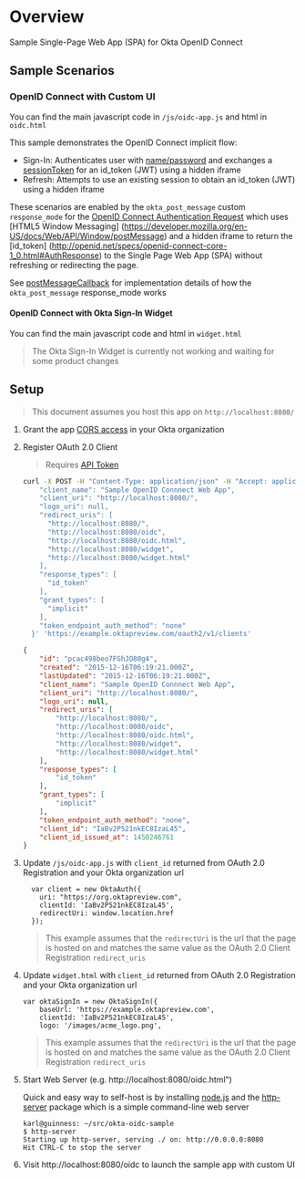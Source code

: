 # Overview

Sample Single-Page Web App (SPA) for Okta OpenID Connect

## Sample Scenarios

### OpenID Connect with Custom UI

You can find the main javascript code in `/js/oidc-app.js` and html in `oidc.html`

This sample demonstrates the OpenID Connect implicit flow:

- Sign-In: Authenticates user with [name/password](http://developer.okta.com/docs/api/resources/authn.html#primary-authentication-with-public-application) and exchanges a [sessionToken](http://developer.okta.com/docs/api/resources/authn.html#session-token) for an id_token (JWT) using a hidden iframe
- Refresh: Attempts to use an existing session to obtain an id_token (JWT) using a hidden iframe

These scenarios are enabled by the `okta_post_message` custom `response_mode` for the [OpenID Connect Authentication Request](http://openid.net/specs/openid-connect-core-1_0.html#AuthRequest) which uses [HTML5 Window Messaging] (https://developer.mozilla.org/en-US/docs/Web/API/Window/postMessage) and a hidden iframe to return the [id_token]  (http://openid.net/specs/openid-connect-core-1_0.html#AuthResponse) to the Single Page Web App (SPA) without refreshing or redirecting the page.

See [postMessageCallback](https://github.com/mcguinness/okta-oidc-sample/blob/master/js/OktaAuthRequireJquery.js#L1118) for implementation details of how the `okta_post_message` response_mode works

#### OpenID Connect with Okta Sign-In Widget

You can find the main javascript code and html in `widget.html`

> The Okta Sign-In Widget is currently not working and waiting for some product changes

## Setup

> This document assumes you host this app on `http://localhost:8080/`

1. Grant the app [CORS access](http://developer.okta.com/docs/api/getting_started/enabling_cors.html) in your Okta organization

2. Register OAuth 2.0 Client

    > Requires [API Token](http://developer.okta.com/docs/api/getting_started/getting_a_token.html)

    ```sh
    curl -X POST -H "Content-Type: application/json" -H "Accept: application/json" -H "Authorization: SSWS XXXXXXXXXXXXXXXXXXXXXXXX" -H "Cache-Control: no-cache" -d '  {
        "client_name": "Sample OpenID Connnect Web App",
        "client_uri": "http://localhost:8080/",
        "logo_uri": null,
        "redirect_uris": [
          "http://localhost:8080/",
          "http://localhost:8080/oidc",
          "http://localhost:8080/oidc.html",
          "http://localhost:8080/widget",
          "http://localhost:8080/widget.html"
        ],
        "response_types": [
          "id_token"
        ],
        "grant_types": [
          "implicit"
        ],
        "token_endpoint_auth_method": "none"
      }' 'https://example.oktapreview.com/oauth2/v1/clients'
    ```

    ```json
    {
        "id": "pcac498beo7FGhJO80g4",
        "created": "2015-12-16T06:19:21.000Z",
        "lastUpdated": "2015-12-16T06:19:21.000Z",
        "client_name": "Sample OpenID Connnect Web App",
        "client_uri": "http://localhost:8080/",
        "logo_uri": null,
        "redirect_uris": [
            "http://localhost:8080/",
            "http://localhost:8080/oidc",
            "http://localhost:8080/oidc.html",
            "http://localhost:8080/widget",
            "http://localhost:8080/widget.html"
        ],
        "response_types": [
            "id_token"
        ],
        "grant_types": [
            "implicit"
        ],
        "token_endpoint_auth_method": "none",
        "client_id": "IaBv2P521nkEC8IzaL45",
        "client_id_issued_at": 1450246761
    }
    ```

3. Update `/js/oidc-app.js` with `client_id` returned from OAuth 2.0 Registration and your Okta organization url

    ```
      var client = new OktaAuth({
        uri: "https://org.oktapreview.com",
        clientId: 'IaBv2P521nkEC8IzaL45',
        redirectUri: window.location.href
      });
    ```

    > This example assumes that the `redirectUri` is the url that the page is hosted on and matches the same value as the OAuth 2.0 Client Registration `redirect_uris`

4. Update `widget.html` with `client_id` returned from OAuth 2.0 Registration and your Okta organization url

    ```
    var oktaSignIn = new OktaSignIn({
        baseUrl: 'https://example.oktapreview.com',
        clientId: 'IaBv2P521nkEC8IzaL45',
        logo: '/images/acme_logo.png',
    ```

    > This example assumes that the `redirectUri` is the url that the page is hosted on and matches the same value as the OAuth 2.0 Client Registration `redirect_uris`

4. Start Web Server (e.g. http://localhost:8080/oidc.html")

    Quick and easy way to self-host is by installing [node.js](https://nodejs.org/en/download/) and the [http-server](https://www.npmjs.com/package/http-server) package which is a simple command-line web server

    ```
    karl@guinness: ~/src/okta-oidc-sample
    $ http-server
    Starting up http-server, serving ./ on: http://0.0.0.0:8080
    Hit CTRL-C to stop the server
    ```

5. Visit http://localhost:8080/oidc to launch the sample app with custom UI
